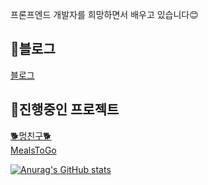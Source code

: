 [](https://capsule-render.vercel.app/api?type=slice&color=0:b232b2,100:b232b2&height=200&text=Hello&fontAlign=70&rotate=13&fontAlignY=25&desc=I'm%20Ye%20Bin&descAlign=70.&descAlignY=44&section=footer)


프론프엔드 개발자를 희망하면서 배우고 있습니다😊  

## 👾블로그
 [블로그](https://yebin76.github.io/)  
 
## 💛진행중인 프로젝트
[🐕‍멍친구🐕‍](https://mungfriend.com/)  
[MealsToGo](https://github.com/yebin76/MealsToGo)


[![Anurag's GitHub stats](https://github-readme-stats.vercel.app/api?username=yebin76)](https://github.com/yebin76/github-readme-stats)
